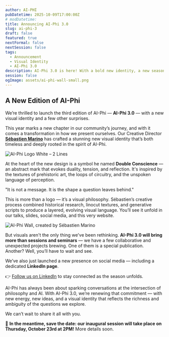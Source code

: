 ```yaml
---
author: AI-PHI
pubDatetime: 2025-10-09T17:00:00Z
# modDatetime:
title: Announcing AI-Phi 3.0
slug: ai-phi-3
draft: false
featured: true
nextFormal: false
nextSession: false
tags:
  - Announcement
  - Visual Identity
  - AI-Phi 3.0
description: AI-Phi 3.0 is here! With a bold new identity, a new season of events, and a few surprises on the horizon.
session: false
ogImage: assets/ai-phi-wall-small.png
---
```


## A New Edition of AI-Phi

We’re thrilled to launch the third edition of AI-Phi — **AI-Phi 3.0** — with a new visual identity and a few other surprises.

This year marks a new chapter in our community’s journey, and with it comes a transformation in how we present ourselves. Our Creative Director **[Sébastien Marino](https://www.instagram.com/mstheghost/)** has crafted a stunning new visual identity that’s both timeless and deeply rooted in the spirit of AI-Phi.

![AI-Phi Logo White – 2 Lines](/assets/ai-phi-header-w.png)

At the heart of the new design is a symbol he named **Double Conscience** — an abstract mark that evokes duality, tension, and reflection. It's inspired by the textures of prehistoric art, the loops of circuitry, and the unspoken language of perception.

"It is not a message. It is the shape a question leaves behind."

This is more than a logo — it’s a visual philosophy. Sébastien’s creative process combined historical research, linocut textures, and generative scripts to produce a layered, evolving visual language. You’ll see it unfold in our talks, slides, social media, and this very website.

![AI-Phi Wall, created by Sébastien Marino](/assets/ai-phi-wall-small.png)

But visuals aren't the only thing we've been rethinking. **AI-Phi 3.0 will bring more than sessions and seminars** — we have a few collaborative and unexpected projects brewing. One of them is a special publication. Another? Well, you’ll have to wait and see.

We’ve also just launched a new presence on social media — including a dedicated **LinkedIn page**.

👉 [Follow us on LinkedIn](https://www.linkedin.com/company/ai-phi-paris) to stay connected as the season unfolds.

AI-Phi has always been about sparking conversations at the intersection of philosophy and AI. With AI-Phi 3.0, we’re renewing that commitment — with new energy, new ideas, and a visual identity that reflects the richness and ambiguity of the questions we explore.

We can’t wait to share it all with you.

📅 **In the meantime, save the date: our inaugural session will take place on Thursday, October 23rd at 2PM!** More details soon.

